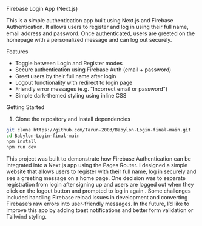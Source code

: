 Firebase Login App (Next.js)

This is a simple authentication app built using Next.js and Firebase Authentication. It allows users to register and log in using their full name, email address and password. Once authenticated, users are greeted on the homepage with a personalized message and can log out securely.


 Features

- Toggle between Login and Register modes
- Secure authentication using Firebase Auth (email + password)
- Greet users by their full name after login
- Logout functionality with redirect to login page
- Friendly error messages (e.g. "Incorrect email or password")
- Simple dark-themed styling using inline CSS


Getting Started

1. Clone the repository and install dependencies 

```bash
git clone https://github.com/Tarun-2003/Babylon-Login-final-main.git
cd Babylon-Login-final-main
npm install
npm run dev
```
This project was built to demonstrate how Firebase Authentication can be integrated into a Next.js app using the Pages Router. I designed a simple website that allows users to register with their full name, log in securely and see a greeting message on a home page. One decision was to separate registration from login after signing up and users are logged out when they click on the logout button and prompted to log in again . Some challenges included handling Firebase reload issues in development and converting Firebase’s raw errors into user-friendly messages. In the future, I’d like to improve this app by adding toast notifications and better form validation or Tailwind styling.

